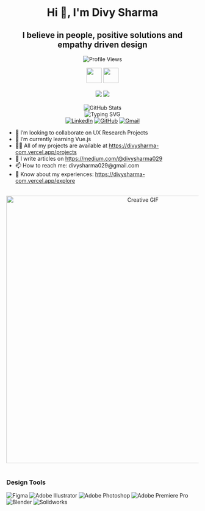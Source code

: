 <h1 align="center">Hi 👋, I'm Divy Sharma </h1>
<h2 align="center">I believe in people, positive solutions and
empathy driven
design</h2>

<p align="center">
  <img src="https://komarev.com/ghpvc/?username=divysharma7&label=Profile%20views&color=0e75b6&style=flat" alt="Profile Views" />
</p>

<div align="center">
  <img height="40px" src="https://img.shields.io/badge/-Divy-109c5b?&style=for-the-badge&logoWidth=50"/>
  <img height="40px" src="https://img.shields.io/badge/-Sharma-024023?&style=for-the-badge&logoWidth=50"/>
</div>

<br>

<div align="center">
  <img src="https://img.shields.io/badge/-UI%2FUX%20Designer-109c5b?&style=for-the-badge&logoWidth=50"/>
  <img src="https://img.shields.io/badge/-Research%20Intern-024023?&style=for-the-badge&logoWidth=50"/>
</div>

<br>

<div align="center">
  <img src="https://github-readme-stats.vercel.app/api?username=divysharma7&show_icons=true&theme=dracula" alt="GitHub Stats" />
</div>

<div align="center">
  <img src="https://readme-typing-svg.herokuapp.com?color=109c5b&size=32&center=true&vCenter=true&width=600&height=50&lines=Hi+there+I'm+Divy+%F0%9F%91%8B;UX+Researcher;Product+Designer;Problem+Solver;" alt="Typing SVG" />
</div> 

<div align="center">
  <a href="https://www.linkedin.com/in/divy-sharma-243748216/"><img src="https://img.shields.io/badge/LinkedIn-0077B5?style=for-the-badge&logo=linkedin&logoColor=white" alt="LinkedIn" /></a>
  <a href="https://github.com/divysharma7"><img src="https://img.shields.io/badge/GitHub-181717?style=for-the-badge&logo=github&logoColor=white" alt="GitHub" /></a>
  <a href="mailto:divysharma029@gmail.com"><img src="https://img.shields.io/badge/Gmail-D14836?style=for-the-badge&logo=gmail&logoColor=white" alt="Gmail" /></a>
</div>


<ul>
  <li>👯 I’m looking to collaborate on UX Research Projects</li>
  <li>🌱 I’m currently learning Vue.js</li>
  <li>👨‍💻 All of my projects are available at <a href="https://divysharma-com.vercel.app/projects">https://divysharma-com.vercel.app/projects</a></li>
  <li>📝 I write articles on <a href="https://medium.com/@divysharma029">https://medium.com/@divysharma029</a></li>
  <li>📫 How to reach me: divysharma029@gmail.com</li>
  <li>📄 Know about my experiences: <a href="https://divysharma-com.vercel.app/explore">https://divysharma-com.vercel.app/explore</a></li>
</ul>

<br>
<div align="center">
  <img src="https://i.pinimg.com/originals/eb/50/87/eb50875a68b04b0480fa929af2c7547c.gif" width="700px" alt="Creative GIF" />
</div>
<br>

### Design Tools
![Figma](https://img.shields.io/badge/figma-%23F24E1E.svg?style=for-the-badge&logo=figma&logoColor=white)
![Adobe Illustrator](https://img.shields.io/badge/adobe%20illustrator-%23FF9A00.svg?style=for-the-badge&logo=adobe%20illustrator&logoColor=white)
![Adobe Photoshop](https://img.shields.io/badge/adobe%20photoshop-%2331A8FF.svg?style=for-the-badge&logo=adobe%20photoshop&logoColor=white)
![Adobe Premiere Pro](https://img.shields.io/badge/Adobe%20Premiere%20Pro-9999FF.svg?style=for-the-badge&logo=Adobe%20Premiere%20Pro&logoColor=white)
![Blender](https://img.shields.io/badge/blender-%23F5792A.svg?style=for-the-badge&logo=blender&logoColor=white)
![Solidworks](https://img.shields.io/badge/solidworks-%23F24E1E.svg?style=for-the-badge&logo=solidworks&logoColor=white)

